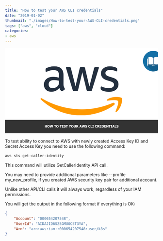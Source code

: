 ```yaml
---
title: "How to test your AWS CLI credentials"
date: "2019-01-02"
thumbnail: "./images/How-to-test-your-AWS-CLI-credentials.png"
tags: ["aws", "cloud"]
categories:
- aws
---
```


![How to test your AWS CLI credentials](images/How-to-test-your-AWS-CLI-credentials.png)

To test ability to connect to AWS with newly created Access Key ID and Secret Access Key you need to use the following command:

```sh
aws sts get-caller-identity
```

This command will utilize GetCallerIdentity API call.

You may need to provide additional parameters like --profile my_new_profile, if you created AWS security key pair for additional account.

Unlike other API/CLI calls it will always work, regardless of your IAM permissions.

You will get the output in the following format if everything is OK:

```json
{
    "Account": "000654207548",
    "UserId": "AIDAJID6SZSGMUGC5T3YA",
    "Arn": "arn:aws:iam::000654207548:user/k8s"
}
```